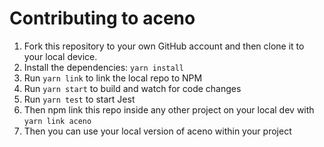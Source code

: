 # Contributing to aceno

1. Fork this repository to your own GitHub account and then clone it to your local device.
2. Install the dependencies: `yarn install`
3. Run `yarn link` to link the local repo to NPM
4. Run `yarn start` to build and watch for code changes
5. Run `yarn test` to start Jest
6. Then npm link this repo inside any other project on your local dev with `yarn link aceno`
7. Then you can use your local version of aceno within your project
